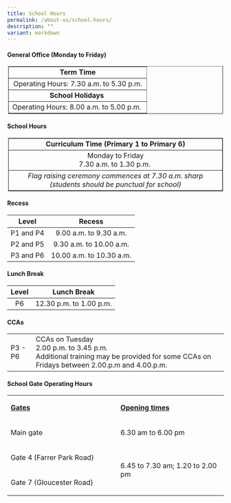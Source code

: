 ```yaml
---
title: School Hours
permalink: /about-us/school-hours/
description: ""
variant: markdown
---
```

#### General Office (Monday to Friday)

<center>
<table border="1" cellpadding="1" cellspacing="1" style="width:500px;">
	<tbody>
		<tr>
			<td style="text-align: center;"><strong>Term Time</strong></td>
		</tr>
		<tr>
			<td style="text-align: center;">Operating Hours: 7.30 a.m. to 5.30 p.m.<strong>​​</strong></td>
		</tr>
		<tr>
			<td style="text-align: center;"><strong>School Holidays&nbsp;</strong></td>
		</tr>
		<tr>
			<td style="text-align: center;">Operating Hours: 8.00 a.m. to 5.00 p.m.&nbsp;</td>
		</tr>
	</tbody>
</table></center>


#### School Hours
 
<center>
<table border="1" cellpadding="1" cellspacing="1" style="width:500px;">
	<tbody>
		<tr>
			<td style="text-align: center;"><strong>Curriculum Time (Primary 1 to Primary 6)</strong></td>
		</tr>
		<tr>
			<td style="text-align: center;">Monday to Friday<br>
			7.30 a.m. to 1.30 p.m. <strong>​​</strong></td>
		</tr>
		<tr>
			<td style="text-align: center;"><em>Flag raising ceremony commences at 7.30 a.m. sharp (students should be punctual for school)</em></td>
		</tr>
	</tbody>
</table>
</center>

#### Recess

| <center>Level | <center>Recess |
|:---:|:---:|
| P1 and P4 | 9.00 a.m. to 9.30 a.m. |
| P2 and P5 | 9.30 a.m. to 10.00 a.m. |
|  P3 and P6 |  10.00 a.m. to 10.30 a.m. |

#### Lunch Break

| <center>Level</center> | <center>Lunch Break</center> |
|:---:|:---:|
| P6 | 12.30 p.m. to 1.00 p.m. |

	
#### CCAs

|  |  |
|---|---|
| P3 - P6 | CCAs on Tuesday<br>2.00 p.m. to 3.45 p.m. <br>Additional training may be provided for some CCAs on Fridays between 2.00.p.m and 4.00.p.m. |</center></center>

#### School Gate Operating Hours

<table cellspacing="0" cellpadding="0" border="0">
	<tbody>
		<tr>
			<td style="width:312px;">
			<p><u><strong>Gates</strong></u></p>
			</td>
			<td style="width:312px;">
			<p><u><strong>Opening times</strong></u></p>
			</td>
		</tr>
		<tr>
			<td style="width:312px;">
			<p>Main gate</p>
			</td>
			<td style="width:312px;">
			<p>6.30 am to 6.00 pm</p>
			</td>
		</tr>
		<tr>
			<td style="width:312px;">
			<p>Gate 4 (Farrer Park Road)</p>
			</td>
			<td style="width:312px;" rowspan="2">
			<p>6.45 to 7.30 am; 1.20 to 2.00 pm</p>
			</td>
		</tr>
		<tr>
			<td style="width:312px;">
			<p>Gate 7 (Gloucester Road)</p>
			</td>
		</tr>
	</tbody>
</table>